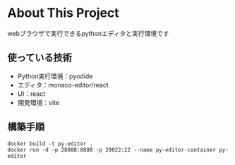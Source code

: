# About This Project
webブラウザで実行できるpythonエディタと実行環境です


## 使っている技術
- Python実行環境：pyodide
- エディタ：monaco-editor/react
- UI：react
- 開発環境：vite


## 構築手順
```aiignore
docker build -t py-editor .
docker run -d -p 28888:8888 -p 20022:22 --name py-editor-container py-editor
```